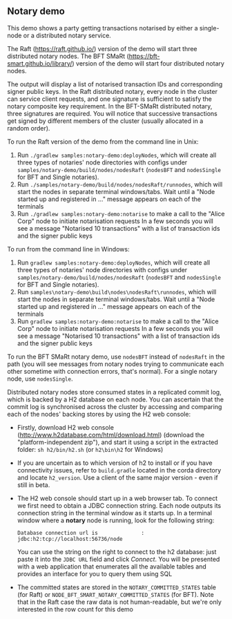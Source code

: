 Notary demo
-----------

This demo shows a party getting transactions notarised by either a single-node or a distributed notary service.

The Raft (https://raft.github.io/) version of the demo will start three distributed notary nodes.
The BFT SMaRt (https://bft-smart.github.io/library/) version of the demo will start four distributed notary nodes.

The output will display a list of notarised transaction IDs and corresponding signer public keys. In the Raft distributed notary,
every node in the cluster can service client requests, and one signature is sufficient to satisfy the notary composite key requirement.
In the BFT-SMaRt distributed notary, three signatures are required.
You will notice that successive transactions get signed by different members of the cluster (usually allocated in a random order).

To run the Raft version of the demo from the command line in Unix:

1. Run ``./gradlew samples:notary-demo:deployNodes``, which will create all three types of notaries' node directories
   with configs under ``samples/notary-demo/build/nodes/nodesRaft`` (``nodesBFT`` and ``nodesSingle`` for BFT and
   Single notaries).
2. Run ``./samples/notary-demo/build/nodes/nodesRaft/runnodes``, which will start the nodes in separate terminal windows/tabs.
   Wait until a "Node started up and registered in ..." message appears on each of the terminals
3. Run ``./gradlew samples:notary-demo:notarise`` to make a call to the "Alice Corp" node to initiate notarisation requests
   In a few seconds you will see a message "Notarised 10 transactions" with a list of transaction ids and the signer public keys

To run from the command line in Windows:

1. Run ``gradlew samples:notary-demo:deployNodes``, which will create all three types of notaries' node directories
   with configs under ``samples/notary-demo/build/nodes/nodesRaft`` (``nodesBFT`` and ``nodesSingle`` for BFT and
   Single notaries).
2. Run ``samples\notary-demo\build\nodes\nodesRaft\runnodes``, which will start the nodes in separate terminal windows/tabs.
   Wait until a "Node started up and registered in ..." message appears on each of the terminals
3. Run ``gradlew samples:notary-demo:notarise`` to make a call to the "Alice Corp" node to initiate notarisation requests
   In a few seconds you will see a message "Notarised 10 transactions" with a list of transaction ids and the signer public keys

To run the BFT SMaRt notary demo, use ``nodesBFT`` instead of ``nodesRaft`` in the path (you will see messages from notary nodes
trying to communicate each other sometime with connection errors, that's normal). For a single notary node, use ``nodesSingle``.

Distributed notary nodes store consumed states in a replicated commit log, which is backed by a H2 database on each node.
You can ascertain that the commit log is synchronised across the cluster by accessing and comparing each of the nodes' backing stores
by using the H2 web console:

- Firstly, download H2 web console (http://www.h2database.com/html/download.html) (download the "platform-independent zip"),
  and start it using a script in the extracted folder: ``sh h2/bin/h2.sh`` (or ``h2\bin\h2`` for Windows)

- If you are uncertain as to which version of h2 to install or if you have connectivity issues, refer to ``build.gradle``
  located in the corda directory and locate ``h2_version``. Use a client of the same major version - even if still in beta.

- The H2 web console should start up in a web browser tab. To connect we first need to obtain a JDBC connection string.
  Each node outputs its connection string in the terminal window as it starts up. In a terminal window where a **notary** node is running,
  look for the following string:

  ``Database connection url is              : jdbc:h2:tcp://localhost:56736/node``

  You can use the string on the right to connect to the h2 database: just paste it into the `JDBC URL` field and click *Connect*.
  You will be presented with a web application that enumerates all the available tables and provides an interface for you to query them using SQL

- The committed states are stored in the ``NOTARY_COMMITTED_STATES`` table (for Raft) or ``NODE_BFT_SMART_NOTARY_COMMITTED_STATES`` (for BFT).
  Note that in the Raft case the raw data is not human-readable, but we're only interested in the row count for this demo